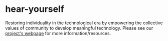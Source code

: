 # hear-yourself

Restoring individuality in the technological era by empowering the collective values of community to develop meaningful technology. Please see our [project's webpage](https://uu-agile.github.io/hear-yourself/) for more information/resources.
